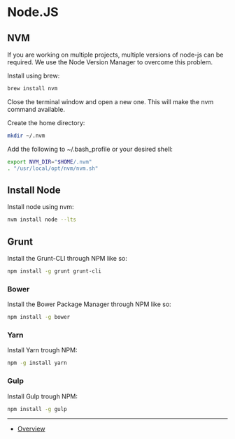 # Node.JS

## NVM

If you are working on multiple projects, multiple versions of node-js can be
required. We use the Node Version Manager to overcome this problem.

Install using brew:

```bash
brew install nvm
```

Close the terminal window and open a new one. This will make the nvm command
available.

Create the home directory:

```bash
mkdir ~/.nvm
```

Add the following to ~/.bash_profile or your desired shell:

```bash
export NVM_DIR="$HOME/.nvm"
. "/usr/local/opt/nvm/nvm.sh"
```

## Install Node

Install node using nvm:

```bash
nvm install node --lts
```

## Grunt

Install the Grunt-CLI through NPM like so:

```bash
npm install -g grunt grunt-cli
```

### Bower

Install the Bower Package Manager through NPM like so:

```bash
npm install -g bower
```

### Yarn

Install Yarn trough NPM:

```bash
npm -g install yarn
```

### Gulp

Install Gulp trough NPM:

```bash
npm install -g gulp
``` 

---

* [Overview](../README.md)
